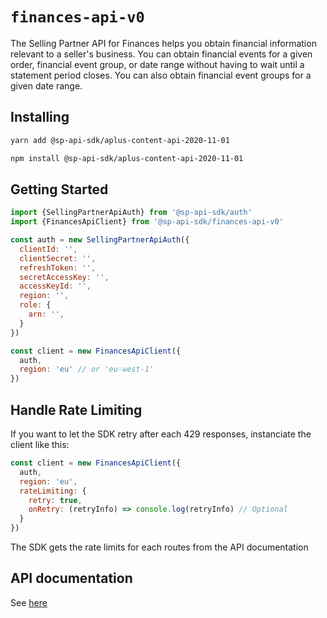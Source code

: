 # `finances-api-v0`

The Selling Partner API for Finances helps you obtain financial information relevant to a seller&#39;s business. You can obtain financial events for a given order, financial event group, or date range without having to wait until a statement period closes. You can also obtain financial event groups for a given date range.

## Installing

```sh
yarn add @sp-api-sdk/aplus-content-api-2020-11-01
```

```sh
npm install @sp-api-sdk/aplus-content-api-2020-11-01
```

## Getting Started

```javascript
import {SellingPartnerApiAuth} from '@sp-api-sdk/auth'
import {FinancesApiClient} from '@sp-api-sdk/finances-api-v0'

const auth = new SellingPartnerApiAuth({
  clientId: '',
  clientSecret: '',
  refreshToken: '',
  secretAccessKey: '',
  accessKeyId: '',
  region: '',
  role: {
    arn: '',
  }
})

const client = new FinancesApiClient({
  auth,
  region: 'eu' // or 'eu-west-1'
})
```

## Handle Rate Limiting

If you want to let the SDK retry after each 429 responses, instanciate the client like this:

```javascript
const client = new FinancesApiClient({
  auth,
  region: 'eu',
  rateLimiting: {
    retry: true,
    onRetry: (retryInfo) => console.log(retryInfo) // Optional
  }
})
```

The SDK gets the rate limits for each routes from the API documentation

## API documentation

See [here](https://github.com/amzn/selling-partner-api-docs/tree/main/references/finances-api/financesV0.md)
